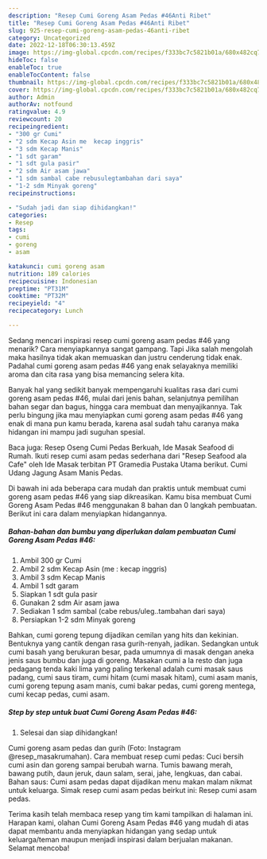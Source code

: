 ```yaml
---
description: "Resep Cumi Goreng Asam Pedas #46Anti Ribet"
title: "Resep Cumi Goreng Asam Pedas #46Anti Ribet"
slug: 925-resep-cumi-goreng-asam-pedas-46anti-ribet
category: Uncategorized
date: 2022-12-18T06:30:13.459Z
image: https://img-global.cpcdn.com/recipes/f333bc7c5821b01a/680x482cq70/cumi-goreng-asam-pedas-46-foto-resep-utama.jpg
hideToc: false
enableToc: true
enableTocContent: false
thumbnail: https://img-global.cpcdn.com/recipes/f333bc7c5821b01a/680x482cq70/cumi-goreng-asam-pedas-46-foto-resep-utama.jpg
cover: https://img-global.cpcdn.com/recipes/f333bc7c5821b01a/680x482cq70/cumi-goreng-asam-pedas-46-foto-resep-utama.jpg
author: Admin
authorAv: notfound
ratingvalue: 4.9
reviewcount: 20
recipeingredient:
- "300 gr Cumi"
- "2 sdm Kecap Asin me  kecap inggris"
- "3 sdm Kecap Manis"
- "1 sdt garam"
- "1 sdt gula pasir"
- "2 sdm Air asam jawa"
- "1 sdm sambal cabe rebusulegtambahan dari saya"
- "1-2 sdm Minyak goreng"
recipeinstructions:

- "Sudah jadi dan siap dihidangkan!"
categories:
- Resep
tags:
- cumi
- goreng
- asam

katakunci: cumi goreng asam 
nutrition: 189 calories
recipecuisine: Indonesian
preptime: "PT31M"
cooktime: "PT32M"
recipeyield: "4"
recipecategory: Lunch

---
```



Sedang mencari inspirasi resep cumi goreng asam pedas #46 yang menarik? Cara menyiapkannya sangat gampang. Tapi Jika salah mengolah maka hasilnya tidak akan memuaskan dan justru cenderung tidak enak. Padahal cumi goreng asam pedas #46 yang enak selayaknya memiliki aroma dan cita rasa yang bisa memancing selera kita.


Banyak hal yang sedikit banyak mempengaruhi kualitas rasa dari cumi goreng asam pedas #46, mulai dari jenis bahan, selanjutnya pemilihan bahan segar dan bagus, hingga cara membuat dan menyajikannya. Tak perlu bingung jika mau menyiapkan cumi goreng asam pedas #46 yang enak di mana pun kamu berada, karena asal sudah tahu caranya maka hidangan ini mampu jadi suguhan spesial.

Baca juga: Resep Oseng Cumi Pedas Berkuah, Ide Masak Seafood di Rumah. Ikuti resep cumi asam pedas sederhana dari &#34;Resep Seafood ala Cafe&#34; oleh Ide Masak terbitan PT Gramedia Pustaka Utama berikut. Cumi Udang Jagung Asam Manis Pedas.


Di bawah ini ada beberapa cara mudah dan praktis untuk membuat cumi goreng asam pedas #46 yang siap dikreasikan. Kamu bisa membuat Cumi Goreng Asam Pedas #46 menggunakan 8 bahan dan 0 langkah pembuatan. Berikut ini cara dalam menyiapkan hidangannya.

<!--inarticleads1-->

##### Bahan-bahan dan bumbu yang diperlukan dalam pembuatan Cumi Goreng Asam Pedas #46:

1. Ambil 300 gr Cumi
1. Ambil 2 sdm Kecap Asin (me : kecap inggris)
1. Ambil 3 sdm Kecap Manis
1. Ambil 1 sdt garam
1. Siapkan 1 sdt gula pasir
1. Gunakan 2 sdm Air asam jawa
1. Sediakan 1 sdm sambal (cabe rebus/uleg..tambahan dari saya)
1. Persiapkan 1-2 sdm Minyak goreng


Bahkan, cumi goreng tepung dijadikan cemilan yang hits dan kekinian. Bentuknya yang cantik dengan rasa gurih-renyah, jadikan. Sedangkan untuk cumi basah yang berukuran besar, pada umumnya di masak dengan aneka jenis saus bumbu dan juga di goreng. Masakan cumi a la resto dan juga pedagang tenda kaki lima yang paling terkenal adalah cumi masak saus padang, cumi saus tiram, cumi hitam (cumi masak hitam), cumi asam manis, cumi goreng tepung asam manis, cumi bakar pedas, cumi goreng mentega, cumi kecap pedas, cumi asam. 

<!--inarticleads2-->

##### Step by step untuk buat Cumi Goreng Asam Pedas #46:


1. Selesai dan siap dihidangkan!

Cumi goreng asam pedas dan gurih (Foto: Instagram @resep_masakrumahan). Cara membuat resep cumi pedas: Cuci bersih cumi asin dan goreng sampai berubah warna. Tumis bawang merah, bawang putih, daun jeruk, daun salam, serai, jahe, lengkuas, dan cabai. Bahan saus: Cumi asam pedas dapat dijadikan menu makan malam nikmat untuk keluarga. Simak resep cumi asam pedas beirkut ini: Resep cumi asam pedas. 

Terima kasih telah membaca resep yang tim kami tampilkan di halaman ini. Harapan kami, olahan Cumi Goreng Asam Pedas #46 yang mudah di atas dapat membantu anda menyiapkan hidangan yang sedap untuk keluarga/teman maupun menjadi inspirasi dalam berjualan makanan. Selamat mencoba!

